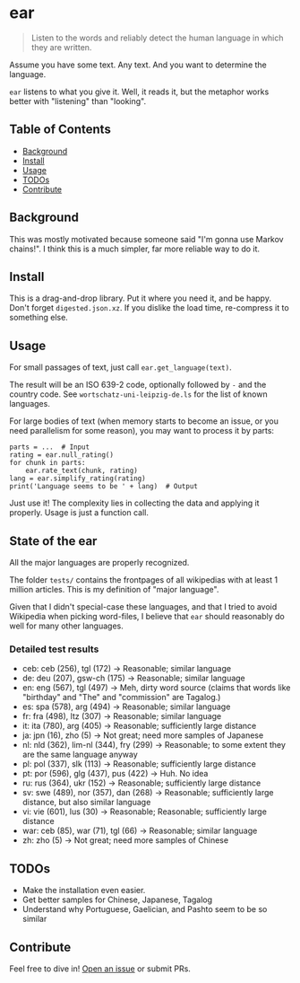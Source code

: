 # ear

> Listen to the words and reliably detect the human language in which they are written.

Assume you have some text.  Any text.  And you want to determine the language.

`ear` listens to what you give it.  Well, it reads it,
but the metaphor works better with "listening" than "looking".

## Table of Contents

- [Background](#background)
- [Install](#install)
- [Usage](#usage)
- [TODOs](#todos)
- [Contribute](#contribute)

## Background

This was mostly motivated because someone said "I'm gonna use Markov chains!".
I think this is a much simpler, far more reliable way to do it.

## Install

This is a drag-and-drop library.  Put it where you need it, and be happy.
Don't forget `digested.json.xz`.
If you dislike the load time, re-compress it to something else.

## Usage

For small passages of text, just call `ear.get_language(text)`.

The result will be an ISO 639-2 code, optionally followed by `-` and the country code.
See `wortschatz-uni-leipzig-de.ls` for the list of known languages.

For large bodies of text (when memory starts to become an issue, or you need parallelism for some reason),
you may want to process it by parts:

```py3
parts = ...  # Input
rating = ear.null_rating()
for chunk in parts:
    ear.rate_text(chunk, rating)
lang = ear.simplify_rating(rating)
print('Language seems to be ' + lang)  # Output
```

Just use it!
The complexity lies in collecting the data and applying it properly.
Usage is just a function call.

## State of the ear

All the major languages are properly recognized.

The folder `tests/` contains the frontpages of all wikipedias with at least 1 million articles.
This is my definition of "major language".

Given that I didn't special-case these languages, and that I tried to avoid Wikipedia when picking word-files,
I believe that `ear` should reasonably do well for many other languages.

### Detailed test results

- ceb: ceb (256), tgl (172) → Reasonable; similar language
- de: deu (207), gsw-ch (175) → Reasonable; similar language
- en: eng (567), tgl (497) → Meh, dirty word source (claims that words like "birthday" and "The" and "commission" are Tagalog.)
- es: spa (578), arg (494) → Reasonable; similar language
- fr: fra (498), ltz (307) → Reasonable; similar language
- it: ita (780), arg (405) → Reasonable; sufficiently large distance
- ja: jpn (16), zho (5) → Not great; need more samples of Japanese
- nl: nld (362), lim-nl (344), fry (299) → Reasonable; to some extent they are the same language anyway
- pl: pol (337), slk (113) → Reasonable; sufficiently large distance
- pt: por (596), glg (437), pus (422) → Huh.  No idea
- ru: rus (364), ukr (152) → Reasonable; sufficiently large distance
- sv: swe (489), nor (357), dan (268) → Reasonable; sufficiently large distance, but also similar language
- vi: vie (601), lus (30) → Reasonable; Reasonable; sufficiently large distance
- war: ceb (85), war (71), tgl (66) → Reasonable; similar language
- zh: zho (5) → Not great; need more samples of Chinese

## TODOs

* Make the installation even easier.
* Get better samples for Chinese, Japanese, Tagalog
* Understand why Portuguese, Gaelician, and Pashto seem to be so similar

## Contribute

Feel free to dive in! [Open an issue](https://github.com/BenWiederhake/ear/issues/new) or submit PRs.
